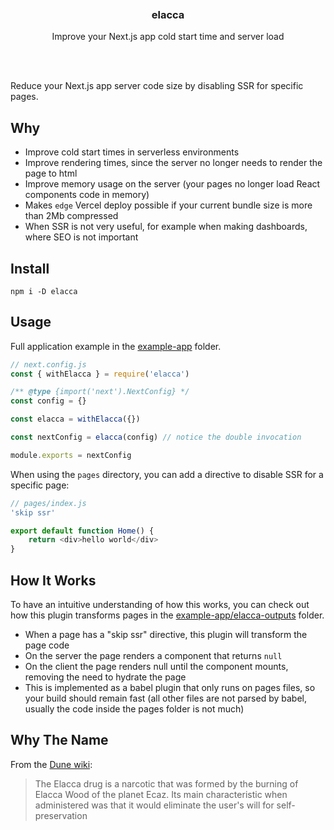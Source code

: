 <div align='center'>
    <br/>
    <br/>
    <br/>
    <h3>elacca</h3>
    <p>Improve your Next.js app cold start time and server load</p>
    <br/>
    <br/>
</div>

Reduce your Next.js app server code size by disabling SSR for specific pages.

## Why

-   Improve cold start times in serverless environments
-   Improve rendering times, since the server no longer needs to render the page to html
-   Improve memory usage on the server (your pages no longer load React components code in memory)
-   Makes `edge` Vercel deploy possible if your current bundle size is more than 2Mb compressed
-   When SSR is not very useful, for example when making dashboards, where SEO is not important

## Install

```
npm i -D elacca
```

## Usage

Full application example in the [example-app](./example-app) folder.

```js
// next.config.js
const { withElacca } = require('elacca')

/** @type {import('next').NextConfig} */
const config = {}

const elacca = withElacca({})

const nextConfig = elacca(config) // notice the double invocation

module.exports = nextConfig
```

When using the `pages` directory, you can add a directive to disable SSR for a specific page:

```js
// pages/index.js
'skip ssr'

export default function Home() {
    return <div>hello world</div>
}
```

## How It Works

To have an intuitive understanding of how this works, you can check out how this plugin transforms pages in the [example-app/elacca-outputs](./example-app/elacca-outputs) folder.

-   When a page has a "skip ssr" directive, this plugin will transform the page code
-   On the server the page renders a component that returns `null`
-   On the client the page renders null until the component mounts, removing the need to hydrate the page
-   This is implemented as a babel plugin that only runs on pages files, so your build should remain fast (all other files are not parsed by babel, usually the code inside the pages folder is not much)

## Why The Name

From the [Dune wiki](https://dune.fandom.com/wiki/Elacca_drug):

> The Elacca drug is a narcotic that was formed by the burning of Elacca Wood of the planet Ecaz. Its main characteristic when administered was that it would eliminate the user's will for self-preservation
